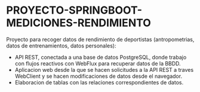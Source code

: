 # PROYECTO-SPRINGBOOT-MEDICIONES-RENDIMIENTO
Proyecto para recoger datos de rendimiento de deportistas (antropometrias, datos de entrenamientos, datos personales):
- API REST, conectada a una base de datos PostgreSQL, donde trabajo con flujos reactivos con WebFlux para recuperar datos de la BBDD.
- Aplicacion web desde la que se hacen solicitudes a la API REST a traves WebClient y se hacen modificaciones de datos desde el navegador.
- Elaboracion de tablas con las relaciones correspondientes de datos.
